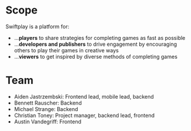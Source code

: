 # Scope
Swiftplay is a platform for:
* ...**players** to share strategies for completing games as fast as possible
* ...**developers and publishers** to drive engagement by encouraging others to play their games in creative ways
* ...**viewers** to get inspired by diverse methods of completing games

# Team
* Aiden Jastrzembski: Frontend lead, mobile lead, backend
* Bennett Rauscher: Backend
* Michael Strange: Backend
* Christian Toney: Project manager, backend lead, frontend 
* Austin Vandegriff: Frontend
